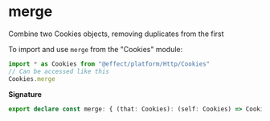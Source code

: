 # merge

Combine two Cookies objects, removing duplicates from the first

To import and use `merge` from the "Cookies" module:

```ts
import * as Cookies from "@effect/platform/Http/Cookies"
// Can be accessed like this
Cookies.merge
```

**Signature**

```ts
export declare const merge: { (that: Cookies): (self: Cookies) => Cookies; (self: Cookies, that: Cookies): Cookies }
```

